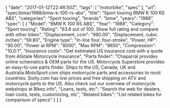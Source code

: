 {
    "date": "2017-01-12T22:46:50Z",
    "tags": [
        "motorbike",
        "spec"
    ],
    "url": "spec\/bmw\/1988\/bmw-k-100-rs-abs",
    "title": "Sport touring BMW K 100 RS ABS",
    "categories": "Sport touring",
    "brands": "bmw",
    "years": "1988",
    "spec": [
        {
            "Model": "BMW K 100 RS ABS",
            "Year": "1988",
            "Category": "Sport touring",
            "Rating": "63.6 out of 100. Show full rating and compare with other bikes",
            "Displacement, ccm": "980.00",
            "Displacement, cubic inches": "59.80",
            "Engine type": "In-line four, four-stroke",
            "Power, HP": "90.00",
            "Power at RPM": "8000",
            "Max RPM": "8650",
            "Compression": "10.0:1",
            "Insurance costs": "Get estimated US insurance cost with a quote from Allstate Motorcycle Insurance",
            "Parts finder": "Chaparral provides online schematics & OEM parts for the US.   Motorcycle Superstore provides an easy-to-use parts finder. Ships to the US, Canada, UK and Australia.MotoSport.com ships motorcycle parts and accessories to most countries.    Sixity.com has low prices and free shipping on ATV and motorcycle parts to the US. Also check out our overview of motorcycle webshops at Bikez.info",
            "Loans, tests, etc": "Search the web for dealers, loan costs, tests, customizing, etc",
            "Related bikes": "List related bikes for comparison of specs"
        }
    ]
}